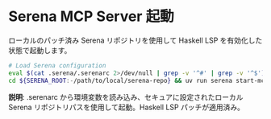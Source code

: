 # Serena MCP Server 起動

ローカルのパッチ済み Serena リポジトリを使用して Haskell LSP を有効化した状態で起動します。

```bash
# Load Serena configuration
eval $(cat .serena/.serenarc 2>/dev/null | grep -v '^#' | grep -v '^$')
cd ${SERENA_ROOT:-/path/to/local/serena-repo} && uv run serena start-mcp-server --context ide-assistant --project $(pwd)
```

**説明**: .serenarc から環境変数を読み込み、セキュアに設定されたローカル Serena リポジトリパスを使用して起動。Haskell LSP パッチが適用済み。
